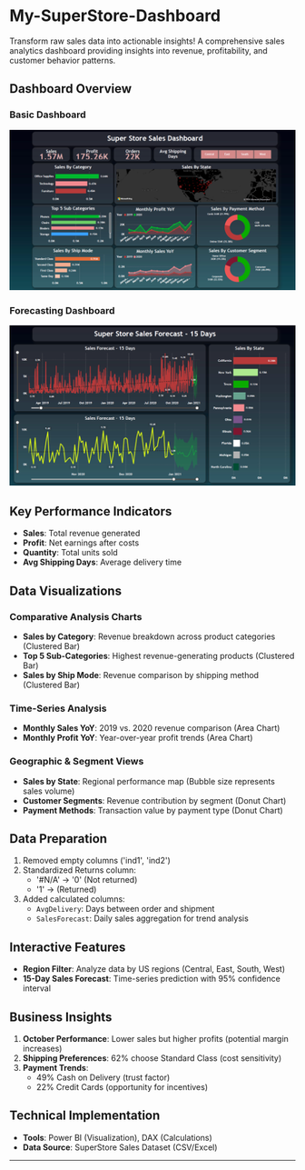 # My-SuperStore-Dashboard
Transform raw sales data into actionable insights!
A comprehensive sales analytics dashboard providing insights into revenue, profitability, and customer behavior patterns.

## Dashboard Overview
### Basic Dashboard
![My-SuperStore-Dashboard Preview](Assets/Glance1.png)

### Forecasting Dashboard
![My-SuperStore-Dashboard Preview](Assets/Glance2.png)


## Key Performance Indicators
- **Sales**: Total revenue generated
- **Profit**: Net earnings after costs
- **Quantity**: Total units sold
- **Avg Shipping Days**: Average delivery time

## Data Visualizations

### Comparative Analysis Charts
- **Sales by Category**: Revenue breakdown across product categories (Clustered Bar)
- **Top 5 Sub-Categories**: Highest revenue-generating products (Clustered Bar)
- **Sales by Ship Mode**: Revenue comparison by shipping method (Clustered Bar)

### Time-Series Analysis
- **Monthly Sales YoY**: 2019 vs. 2020 revenue comparison (Area Chart)
- **Monthly Profit YoY**: Year-over-year profit trends (Area Chart)

### Geographic & Segment Views
- **Sales by State**: Regional performance map (Bubble size represents sales volume)
- **Customer Segments**: Revenue contribution by segment (Donut Chart)
- **Payment Methods**: Transaction value by payment type (Donut Chart)

## Data Preparation
1. Removed empty columns ('ind1', 'ind2')
2. Standardized Returns column:
   - '#N/A' → '0' (Not returned)
   - '1' → (Returned)
3. Added calculated columns:
   - `AvgDelivery`: Days between order and shipment
   - `SalesForecast`: Daily sales aggregation for trend analysis

## Interactive Features
- **Region Filter**: Analyze data by US regions (Central, East, South, West)
- **15-Day Sales Forecast**: Time-series prediction with 95% confidence interval

## Business Insights
1. **October Performance**: Lower sales but higher profits (potential margin increases)
2. **Shipping Preferences**: 62% choose Standard Class (cost sensitivity)
3. **Payment Trends**:
   - 49% Cash on Delivery (trust factor)
   - 22% Credit Cards (opportunity for incentives)

## Technical Implementation
- **Tools**: Power BI (Visualization), DAX (Calculations)
- **Data Source**: SuperStore Sales Dataset (CSV/Excel)

---


